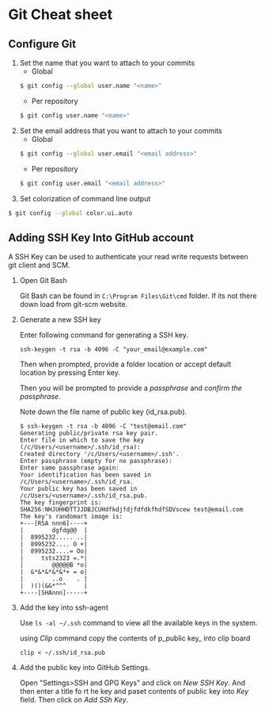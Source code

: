 # Git Cheat sheet

## Configure Git
1. Set the name that you want to attach to your commits
    * Global
    ```bash
    $ git config --global user.name "<name>"
    ```
    * Per repository
    ```bash
    $ git config user.name "<name>"
    ```
2. Set the email address that you want to attach to your commits
    * Global
    ```bash
    $ git config --global user.email "<email address>"
    ```
    * Per repository
    ```bash
    $ git config user.email "<email address>"
    ```
3. Set colorization of command line output
```bash
$ git config --global color.ui.auto
```

## Adding SSH Key Into GitHub account
A SSH Key can be used to authenticate your read write requests between git client and SCM.

1. Open Git Bash

    Git  Bash can be found in `C:\Program Files\Git\cmd` folder. If its not there down load from git-scm website.

2. Generate a new SSH key

    Enter following command for generating a SSH key.
    ```shell
    ssh-keygen -t rsa -b 4096 -C "your_email@example.com"
    ```
    Then when prompted, provide a folder location or accept default location by pressing Enter key.

    Then you will be prompted to provide a *passphrase* and *confirm the passphrase*.

    Note down the file name of public key (id_rsa.pub).

    ```shell
    $ ssh-keygen -t rsa -b 4096 -C "test@email.com"
    Generating public/private rsa key pair.
    Enter file in which to save the key (/c/Users/<username>/.ssh/id_rsa):
    Created directory '/c/Users/<username>/.ssh'.
    Enter passphrase (empty for no passphrase):
    Enter same passphrase again:
    Your identification has been saved in /c/Users/<username>/.ssh/id_rsa.
    Your public key has been saved in /c/Users/<username>/.ssh/id_rsa.pub.
    The key fingerprint is:
    SHA256:NHJUHHDTTJJDBJCUHdfkdjfdjfdfdkfhdfSDVscew test@email.com
    The key's randomart image is:
    +---[RSA nnn6]----+
    |        dgfdg@@  |
    |  8995232..... ..|
    |  8995232.... O +|
    |  8995232....= Oo|
    |     tsts2323 =.*|
    |        @@@@@B *o|
    |  &*&*&*&*&*+ = o|
    |        ..o    . |
    |  )()(&&*^^^     |
    +----[SHAnnn]-----+

    ```
3. Add the key into ssh-agent

    Use `ls -al ~/.ssh` command to view all the available keys in the system.

    using _Clip_ command copy the contents of p_public key_ into clip board
    ```shell
    clip < ~/.ssh/id_rsa.pub
    ```
4. Add the public key into GitHub Settings.

    Open "Settings>SSH and GPG Keys" and click on _New SSH Key_. And then enter a title fo rt he key and paset contents of public key into _Key_ field. Then click on _Add SSh Key_.